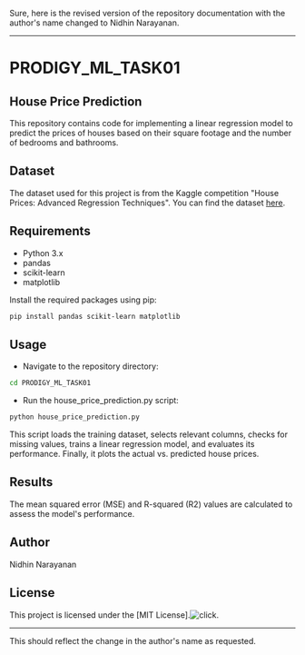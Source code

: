 Sure, here is the revised version of the repository documentation with the author's name changed to Nidhin Narayanan.

---

# PRODIGY_ML_TASK01
## House Price Prediction

This repository contains code for implementing a linear regression model to predict the prices of houses based on their square footage and the number of bedrooms and bathrooms.

## Dataset
The dataset used for this project is from the Kaggle competition "House Prices: Advanced Regression Techniques". You can find the dataset [here](https://www.kaggle.com/c/house-prices-advanced-regression-techniques/data).

## Requirements
- Python 3.x
- pandas
- scikit-learn
- matplotlib

Install the required packages using pip:

```bash
pip install pandas scikit-learn matplotlib
```

## Usage
- Navigate to the repository directory:
```bash
cd PRODIGY_ML_TASK01
```

- Run the house_price_prediction.py script:
```bash
python house_price_prediction.py
```

This script loads the training dataset, selects relevant columns, checks for missing values, trains a linear regression model, and evaluates its performance. Finally, it plots the actual vs. predicted house prices.

## Results
The mean squared error (MSE) and R-squared (R2) values are calculated to assess the model's performance.

## Author
Nidhin Narayanan

## License
This project is licensed under the [MIT License].![click](https://github.com/eyesofnydh/PRODIGY_ML_TASK01-main/blob/main/LICENSE).

---

This should reflect the change in the author's name as requested.